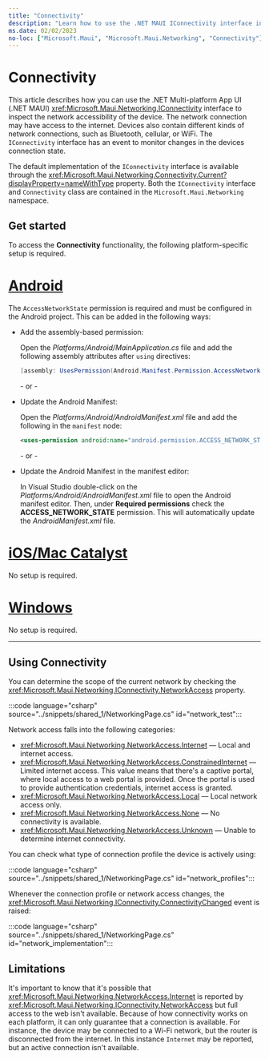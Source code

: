 ```yaml
---
title: "Connectivity"
description: "Learn how to use the .NET MAUI IConnectivity interface in the Microsoft.Maui.Networking namespace. With this interface, you can determine if you can communicate with the internet and which network devices are connected"
ms.date: 02/02/2023
no-loc: ["Microsoft.Maui", "Microsoft.Maui.Networking", "Connectivity"]
---
```


# Connectivity

This article describes how you can use the .NET Multi-platform App UI (.NET MAUI) <xref:Microsoft.Maui.Networking.IConnectivity> interface to inspect the network accessibility of the device. The network connection may have access to the internet. Devices also contain different kinds of network connections, such as Bluetooth, cellular, or WiFi. The `IConnectivity` interface has an event to monitor changes in the devices connection state.

The default implementation of the `IConnectivity` interface is available through the <xref:Microsoft.Maui.Networking.Connectivity.Current?displayProperty=nameWithType> property. Both the `IConnectivity` interface and `Connectivity` class are contained in the `Microsoft.Maui.Networking` namespace.

## Get started

To access the **Connectivity** functionality, the following platform-specific setup is required.

<!-- markdownlint-disable MD025 -->
# [Android](#tab/android)

The `AccessNetworkState` permission is required and must be configured in the Android project. This can be added in the following ways:

- Add the assembly-based permission:

  Open the _Platforms/Android/MainApplication.cs_ file and add the following assembly attributes after `using` directives:

  ```csharp
  [assembly: UsesPermission(Android.Manifest.Permission.AccessNetworkState)]
  ```

  \- or -

- Update the Android Manifest:

  Open the _Platforms/Android/AndroidManifest.xml_ file and add the following in the `manifest` node:

  ```xml
  <uses-permission android:name="android.permission.ACCESS_NETWORK_STATE" />
  ```

  \- or -

- Update the Android Manifest in the manifest editor:

  In Visual Studio double-click on the *Platforms/Android/AndroidManifest.xml* file to open the Android manifest editor. Then, under **Required permissions** check the **ACCESS_NETWORK_STATE** permission. This will automatically update the *AndroidManifest.xml* file.

# [iOS/Mac Catalyst](#tab/macios)

No setup is required.

# [Windows](#tab/windows)

No setup is required.

-----
<!-- markdownlint-enable MD025 -->

## Using Connectivity

You can determine the scope of the current network by checking the <xref:Microsoft.Maui.Networking.IConnectivity.NetworkAccess> property.

:::code language="csharp" source="../snippets/shared_1/NetworkingPage.cs" id="network_test":::

Network access falls into the following categories:

- <xref:Microsoft.Maui.Networking.NetworkAccess.Internet> &mdash; Local and internet access.
- <xref:Microsoft.Maui.Networking.NetworkAccess.ConstrainedInternet> &mdash; Limited internet access. This value means that there's a captive portal, where local access to a web portal is provided. Once the portal is used to provide authentication credentials, internet access is granted.
- <xref:Microsoft.Maui.Networking.NetworkAccess.Local> &mdash; Local network access only.
- <xref:Microsoft.Maui.Networking.NetworkAccess.None> &mdash; No connectivity is available.
- <xref:Microsoft.Maui.Networking.NetworkAccess.Unknown> &mdash; Unable to determine internet connectivity.

You can check what type of connection profile the device is actively using:

:::code language="csharp" source="../snippets/shared_1/NetworkingPage.cs" id="network_profiles":::

Whenever the connection profile or network access changes, the <xref:Microsoft.Maui.Networking.IConnectivity.ConnectivityChanged> event is raised:

:::code language="csharp" source="../snippets/shared_1/NetworkingPage.cs" id="network_implementation":::

## Limitations

It's important to know that it's possible that <xref:Microsoft.Maui.Networking.NetworkAccess.Internet> is reported by <xref:Microsoft.Maui.Networking.IConnectivity.NetworkAccess> but full access to the web isn't available. Because of how connectivity works on each platform, it can only guarantee that a connection is available. For instance, the device may be connected to a Wi-Fi network, but the router is disconnected from the internet. In this instance `Internet` may be reported, but an active connection isn't available.
